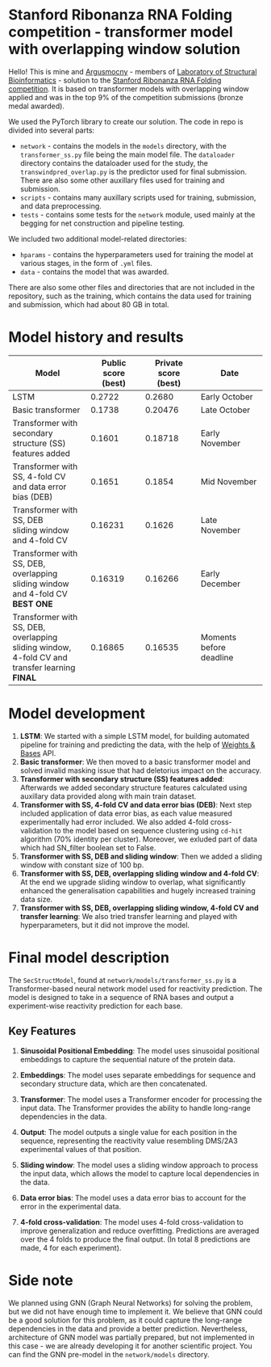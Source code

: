# Stanford Ribonanza RNA Folding competition - transformer model with overlapping window solution
Hello! This is mine and [Argusmocny](https://github.com/Argusmocny) - members of [Laboratory of Structural Bioinformatics](https://github.com/labstructbioinf) - solution to the [Stanford Ribonanza RNA Folding competition](https://www.kaggle.com/competitions/stanford-ribonanza-rna-folding). It is based on transformer models with overlapping window applied and was in the top 9% of the competition submissions (bronze medal awarded). 

We used the PyTorch library to create our solution. The code in repo is divided into several parts:
* `network` - contains the models in the `models` directory, with the `transformer_ss.py` file being the main model file. The `dataloader`  directory contains the dataloader used for the  study, the `transwindpred_overlap.py` is the predictor used for final submission. There are also some other auxillary files used for training and submission.
* `scripts` - contains many auxillary scripts used for training, submission, and data preprocessing.
* `tests` - contains some tests for the `network` module, used mainly at the begging for net construction and pipeline testing.
  
We included two additional model-related directories:
* `hparams` - contains the hyperparameters used for training the model at various stages, in the form of `.yml` files.
* `data` - contains the model that was awarded.

There are also some other files and directories that are not included in the repository, such as the training, which contains the data used for training and submission, which had about 80 GB in total.

# Model history and results
| Model  | Public score (best) | Private score (best) | Date |
|-------|--------------|---------------|------|
| LSTM    | 0.2722     | 0.2680      | Early October |
| Basic transformer | 0.1738      | 0.20476      | Late October |
| Transformer with secondary <br> structure (SS) features added | 0.1601      | 0.18718      | Early November |
| Transformer with SS,  4-fold CV <br>  and data error bias (DEB) | 0.1651      | 0.1854      | Mid November |
| Transformer with SS, DEB  <br> sliding window and 4-fold CV | 0.16231      | 0.1626      | Late November |
| Transformer with SS, DEB, <br> overlapping sliding window <br> and 4-fold CV <br> **BEST ONE** | 0.16319      | 0.16266      | Early December |
| Transformer with SS, DEB, <br> overlapping sliding window, <br>  4-fold  CV and transfer learning <br> **FINAL** | 0.16865      | 0.16535      | Moments before deadline |

# Model development

1. **LSTM**: We started with a simple LSTM model, for building automated pipeline for training and predicting the data, with the help of [Weights & Bases](https://wandb.ai) API.
2. **Basic transformer**: We then moved to a basic transformer model and solved invalid masking issue that had deletorius impact on the accuracy.
3. **Transformer with secondary structure (SS) features added**: Afterwards we added secondary structure features calculated using auxillary data provided along with main train dataset.
4. **Transformer with SS, 4-fold CV and data error bias (DEB)**: Next step included application of data error bias, as each value measured experimentally had error included. We also added 4-fold cross-validation to the model based on sequence clustering using `cd-hit` algorithm (70% identity per cluster). Moreover, we exluded part of data which had SN_filter boolean set to False.
5. **Transformer with SS, DEB and sliding window**: Then we added a sliding window with constant size of 100 bp.
6. **Transformer with SS, DEB, overlapping sliding window and 4-fold CV**: At the end we upgrade sliding window  to overlap, what significantly enhanced the generalisation capabilities and hugely increased training data size.
7. **Transformer with SS, DEB, overlapping sliding window, 4-fold CV and transfer learning**: We also tried transfer learning and played with hyperparameters, but it did not improve the model.
 

# Final model description

The `SecStructModel`, found at `network/models/transformer_ss.py` is a Transformer-based neural network model used for reactivity prediction. The model is designed to take in a sequence of RNA bases and output a experiment-wise reactivity prediction for each base. 

## Key Features

1. **Sinusoidal Positional Embedding**: The model uses sinusoidal positional embeddings to capture the sequential nature of the protein data.

2. **Embeddings**: The model uses separate embeddings for sequence and secondary structure data, which are then concatenated.

3. **Transformer**: The model uses a Transformer encoder for processing the input data. The Transformer provides the ability to handle long-range dependencies in the data.

4. **Output**: The model outputs a single value for each position in the sequence, representing the reactivity value resembling DMS/2A3 experimental values of that position.

5. **Sliding window**: The model uses a sliding window approach to process the input data, which allows the model to capture local dependencies in the data.
6. **Data error bias**: The model uses a data error bias to account for the error in the experimental data.
7. **4-fold cross-validation**: The model uses 4-fold cross-validation to improve generalization and reduce overfitting. Predictions are averaged over the 4 folds to produce the final output. (In total 8 predictions are made, 4 for each experiment).

# Side note
We planned using GNN (Graph Neural Networks) for solving the problem, but we did not have enough time to implement it. We believe that GNN could be a good solution for this problem, as it could capture the long-range dependencies in the data and provide a better prediction. Nevertheless, architecture of GNN model was partially prepared, but not implemented in this case - we are already developing it for another scientific project. You can find the GNN pre-model in the `network/models` directory.


